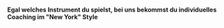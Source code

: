 #### Egal welches Instrument du spielst, bei uns bekommst du individuelles Coaching im "New York" Style